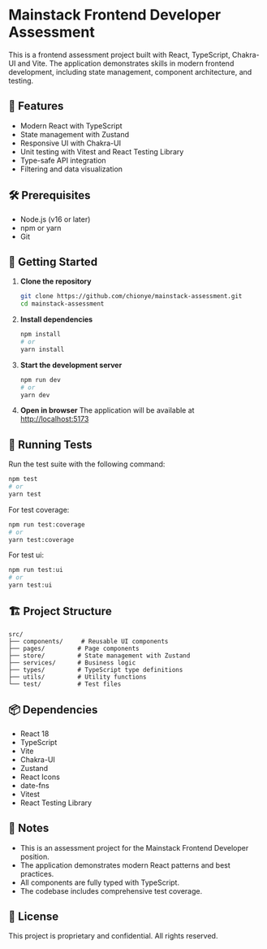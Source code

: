 <!-- @format -->

# Mainstack Frontend Developer Assessment

This is a frontend assessment project built with React, TypeScript, Chakra-UI and Vite. The application demonstrates skills in modern frontend development, including state management, component architecture, and testing.

## 🚀 Features

- Modern React with TypeScript
- State management with Zustand
- Responsive UI with Chakra-UI
- Unit testing with Vitest and React Testing Library
- Type-safe API integration
- Filtering and data visualization

## 🛠️ Prerequisites

- Node.js (v16 or later)
- npm or yarn
- Git

## 🚀 Getting Started

1. **Clone the repository**

   ```bash
   git clone https://github.com/chionye/mainstack-assessment.git
   cd mainstack-assessment
   ```

2. **Install dependencies**

   ```bash
   npm install
   # or
   yarn install
   ```

3. **Start the development server**

   ```bash
   npm run dev
   # or
   yarn dev
   ```

4. **Open in browser**
   The application will be available at [http://localhost:5173](http://localhost:5173)

## 🧪 Running Tests

Run the test suite with the following command:

```bash
npm test
# or
yarn test
```

For test coverage:

```bash
npm run test:coverage
# or
yarn test:coverage
```

For test ui:

```bash
npm run test:ui
# or
yarn test:ui
```

## 🏗️ Project Structure

```
src/
├── components/     # Reusable UI components
├── pages/         # Page components
├── store/         # State management with Zustand
├── services/      # Business logic
├── types/         # TypeScript type definitions
├── utils/         # Utility functions
└── test/          # Test files
```

## 📦 Dependencies

- React 18
- TypeScript
- Vite
- Chakra-UI
- Zustand
- React Icons
- date-fns
- Vitest
- React Testing Library

## 📝 Notes

- This is an assessment project for the Mainstack Frontend Developer position.
- The application demonstrates modern React patterns and best practices.
- All components are fully typed with TypeScript.
- The codebase includes comprehensive test coverage.

## 📄 License

This project is proprietary and confidential. All rights reserved.
